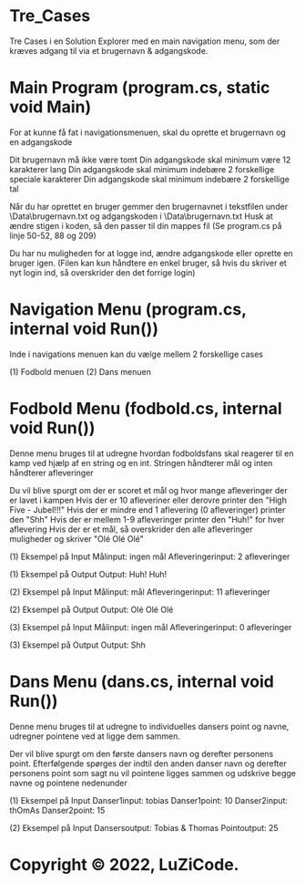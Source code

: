 # Tre_Cases 
Tre Cases i en Solution Explorer med en main navigation menu, som der kræves adgang til via et brugernavn & adgangskode.

# Main Program (program.cs, static void Main)
For at kunne få fat i navigationsmenuen, skal du oprette et brugernavn og en adgangskode

Dit brugernavn må ikke være tomt
Din adgangskode skal minimum være 12 karakterer lang
Din adgangskode skal minimum indebære 2 forskellige speciale karakterer
Din adgangskode skal minimum indebære 2 forskellige tal

Når du har oprettet en bruger gemmer den brugernavnet i tekstfilen under \Data\brugernavn.txt og adgangskoden i \Data\brugernavn.txt
Husk at ændre stigen i koden, så den passer til din mappes fil (Se program.cs på linje 50-52, 88 og 209)

Du har nu muligheden for at logge ind, ændre adgangskode eller oprette en bruger igen. (Filen kan kun håndtere en enkel bruger, så hvis du skriver et nyt login ind, så overskrider den det forrige login) 

# Navigation Menu (program.cs, internal void Run())
Inde i navigations menuen kan du vælge mellem 2 forskellige cases

(1) Fodbold menuen
(2) Dans menuen

# Fodbold Menu (fodbold.cs, internal void Run())
Denne menu bruges til at udregne hvordan fodboldsfans skal reagerer til en kamp ved hjælp af en string og en int. Stringen håndterer mål og inten håndterer afleveringer

Du vil blive spurgt om der er scoret et mål og hvor mange afleveringer der er lavet i kampen
Hvis der er 10 afleveriner eller derovre printer den "High Five - Jubel!!!"
Hvis der er mindre end 1 aflevering (0 afleveringer) printer den "Shh"
Hvis der er mellem 1-9 afleveringer printer den "Huh!" for hver aflevering
Hvis der er et mål, så overskrider den alle afleveringer muligheder og skriver "Olé Olé Olé"

(1) Eksempel på Input
Målinput: ingen mål
Afleveringerinput: 2 afleveringer

(1) Eksempel på Output
Output: Huh! Huh!

(2) Eksempel på Input
Målinput: mål
Afleveringerinput: 11 afleveringer

(2) Eksempel på Output
Output: Olé Olé Olé

(3) Eksempel på Input
Målinput: ingen mål
Afleveringerinput: 0 afleveringer

(3) Eksempel på Output
Output: Shh

# Dans Menu (dans.cs, internal void Run())
Denne menu bruges til at udregne to individuelles dansers point og navne, udregner pointene ved at ligge dem sammen.

Der vil blive spurgt om den første dansers navn og derefter personens point.
Efterfølgende spørges der indtil den anden danser navn og derefter personens point
som sagt nu vil pointene ligges sammen og udskrive begge navne og pointene nedenunder

(1) Eksempel på Input
Danser1input: tobias
Danser1point: 10 
Danser2input: thOmAs
Danser2point: 15

(2) Eksempel på Input
Dansersoutput: Tobias & Thomas
Pointoutput: 25


# Copyright © 2022, LuZiCode.
